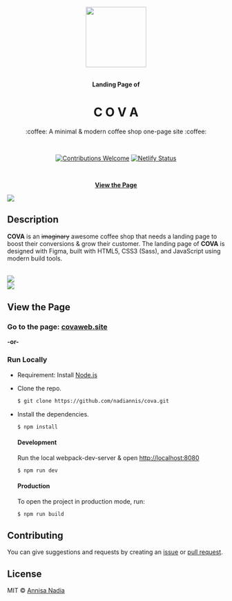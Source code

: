 <div align="center">
  <br>
  <a href="https://covaweb.site"><img width="140" height="140" src="https://raw.githubusercontent.com/nadiannis/cova/master/readme_img/cova.png"></a>
  <br><br>
  <p><strong>Landing Page of</strong></p>
  <h1>C O V A</h1>
  <p>:coffee: A minimal & modern coffee shop one-page site :coffee:</p>
  <br>
  <p align="center">
    <a href="https://github.com/nadiannis/cova/issues"><img alt="Contributions Welcome" src="https://img.shields.io/badge/contributions-welcome-blue.svg?style=flat"></a>
    <a href="https://app.netlify.com/sites/covaweb/deploys"><img src="https://api.netlify.com/api/v1/badges/3846eb74-aa2c-4318-b63d-dfdb294bc951/deploy-status" alt="Netlify Status"></a>
  </p>
  <br>
  
  [**View the Page**](https://covaweb.site)
</div>

<img src="https://raw.githubusercontent.com/nadiannis/cova/master/readme_img/desktop_display.jpg">
<br>

## Description 
**COVA** is an ~~imaginary~~ awesome coffee shop that needs a landing page to boost their conversions & grow their customer. The landing page of **COVA** is designed with Figma, built with HTML5, CSS3 (Sass), and JavaScript using modern build tools.

<br>
<img src="https://raw.githubusercontent.com/nadiannis/cova/master/readme_img/desktop.png">
<br>
<img src="https://raw.githubusercontent.com/nadiannis/cova/master/readme_img/mobile.png">
<br>

## View the Page

### Go to the page: [covaweb.site](https://covaweb.site) 

**-or-**

### Run Locally

- Requirement: Install [Node.js](https://nodejs.org)

- Clone the repo.
    ```bash
    $ git clone https://github.com/nadiannis/cova.git
    ```

- Install the dependencies.
    ```bash
    $ npm install
    ```

  #### Development
  Run the local webpack-dev-server & open [http://localhost:8080](http://localhost:8080)
  ```bash
  $ npm run dev
  ```

  #### Production
  To open the project in production mode, run:
  ```bash
  $ npm run build
  ```

## Contributing

You can give suggestions and requests by creating an [issue](https://github.com/nadiannis/cova/issues) or [pull request](https://github.com/nadiannis/cova/pulls).

## License

MIT © [Annisa Nadia](https://github.com/nadiannis)